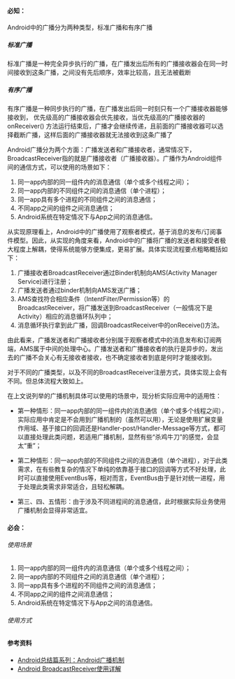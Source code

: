 ####  必知：
Android中的广播分为两种类型，标准广播和有序广播
##### 标准广播
标准广播是一种完全异步执行的广播，在广播发出后所有的广播接收器会在同一时间接收到这条广播，之间没有先后顺序，效率比较高，且无法被截断
##### 有序广播
有序广播是一种同步执行的广播，在广播发出后同一时刻只有一个广播接收器能够接收到， 优先级高的广播接收器会优先接收，当优先级高的广播接收器的 onReceiver() 方法运行结束后，广播才会继续传递，且前面的广播接收器可以选择截断广播，这样后面的广播接收器就无法接收到这条广播了

Android广播分为两个方面：广播发送者和广播接收者，通常情况下，BroadcastReceiver指的就是广播接收者（广播接收器）。广播作为Android组件间的通信方式，可以使用的场景如下：
1. 同一app内部的同一组件内的消息通信（单个或多个线程之间）；
2. 同一app内部的不同组件之间的消息通信（单个进程）；
3. 同一app具有多个进程的不同组件之间的消息通信；
4. 不同app之间的组件之间消息通信；
5. Android系统在特定情况下与App之间的消息通信。

从实现原理看上，Android中的广播使用了观察者模式，基于消息的发布/订阅事件模型。因此，从实现的角度来看，Android中的广播将广播的发送者和接受者极大程度上解耦，使得系统能够方便集成，更易扩展。具体实现流程要点粗略概括如下：
1. 广播接收者BroadcastReceiver通过Binder机制向AMS(Activity Manager Service)进行注册；
2. 广播发送者通过binder机制向AMS发送广播；
3. AMS查找符合相应条件（IntentFilter/Permission等）的BroadcastReceiver，将广播发送到BroadcastReceiver（一般情况下是Activity）相应的消息循环队列中；
4. 消息循环执行拿到此广播，回调BroadcastReceiver中的onReceive()方法。   
 
由此看来，广播发送者和广播接收者分别属于观察者模式中的消息发布和订阅两端，AMS属于中间的处理中心。广播发送者和广播接收者的执行是异步的，发出去的广播不会关心有无接收者接收，也不确定接收者到底是何时才能接收到。  

对于不同的广播类型，以及不同的BroadcastReceiver注册方式，具体实现上会有不同。但总体流程大致如上。

在上文说列举的广播机制具体可以使用的场景中，现分析实际应用中的适用性：

+ 第一种情形：同一app内部的同一组件内的消息通信（单个或多个线程之间），实际应用中肯定是不会用到广播机制的（虽然可以用），无论是使用扩展变量作用域、基于接口的回调还是Handler-post/Handler-Message等方式，都可以直接处理此类问题，若适用广播机制，显然有些“杀鸡牛刀”的感觉，会显太“重”；

+ 第二种情形：同一app内部的不同组件之间的消息通信（单个进程），对于此类需求，在有些教复杂的情况下单纯的依靠基于接口的回调等方式不好处理，此时可以直接使用EventBus等，相对而言，EventBus由于是针对统一进程，用于处理此类需求非常适合，且轻松解耦。

+ 第三、四、五情形：由于涉及不同进程间的消息通信，此时根据实际业务使用广播机制会显得非常适宜。
####  必会：
###### 使用场景
1. 同一app内部的同一组件内的消息通信（单个或多个线程之间）；
2. 同一app内部的不同组件之间的消息通信（单个进程）；
3. 同一app具有多个进程的不同组件之间的消息通信；
4. 不同app之间的组件之间消息通信；
5. Android系统在特定情况下与App之间的消息通信。
###### 使用方式
#### 参考资料
+ [Android总结篇系列：Android广播机制](http://www.cnblogs.com/lwbqqyumidi/p/4168017.html)
+ [Android BroadcastReceiver使用详解](https://www.jianshu.com/p/f348f6d7fe59)